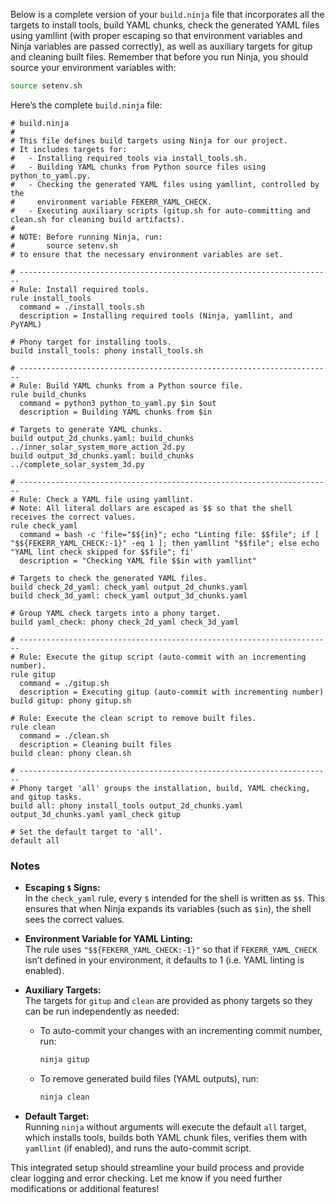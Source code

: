 Below is a complete version of your `build.ninja` file that incorporates all the targets to install tools, build YAML chunks, check the generated YAML files using yamllint (with proper escaping so that environment variables and Ninja variables are passed correctly), as well as auxiliary targets for gitup and cleaning built files. Remember that before you run Ninja, you should source your environment variables with:

```bash
source setenv.sh
```

Here’s the complete `build.ninja` file:

```ninja
# build.ninja
#
# This file defines build targets using Ninja for our project.
# It includes targets for:
#   - Installing required tools via install_tools.sh.
#   - Building YAML chunks from Python source files using python_to_yaml.py.
#   - Checking the generated YAML files using yamllint, controlled by the
#     environment variable FEKERR_YAML_CHECK.
#   - Executing auxiliary scripts (gitup.sh for auto-committing and clean.sh for cleaning build artifacts).
#
# NOTE: Before running Ninja, run:
#       source setenv.sh
# to ensure that the necessary environment variables are set.

# ----------------------------------------------------------------------
# Rule: Install required tools.
rule install_tools
  command = ./install_tools.sh
  description = Installing required tools (Ninja, yamllint, and PyYAML)

# Phony target for installing tools.
build install_tools: phony install_tools.sh

# ----------------------------------------------------------------------
# Rule: Build YAML chunks from a Python source file.
rule build_chunks
  command = python3 python_to_yaml.py $in $out
  description = Building YAML chunks from $in

# Targets to generate YAML chunks.
build output_2d_chunks.yaml: build_chunks ../inner_solar_system_more_action_2d.py
build output_3d_chunks.yaml: build_chunks ../complete_solar_system_3d.py

# ----------------------------------------------------------------------
# Rule: Check a YAML file using yamllint.
# Note: All literal dollars are escaped as $$ so that the shell receives the correct values.
rule check_yaml
  command = bash -c 'file="$${in}"; echo "Linting file: $$file"; if [ "$${FEKERR_YAML_CHECK:-1}" -eq 1 ]; then yamllint "$$file"; else echo "YAML lint check skipped for $$file"; fi'
  description = "Checking YAML file $$in with yamllint"

# Targets to check the generated YAML files.
build check_2d_yaml: check_yaml output_2d_chunks.yaml
build check_3d_yaml: check_yaml output_3d_chunks.yaml

# Group YAML check targets into a phony target.
build yaml_check: phony check_2d_yaml check_3d_yaml

# ----------------------------------------------------------------------
# Rule: Execute the gitup script (auto-commit with an incrementing number).
rule gitup
  command = ./gitup.sh
  description = Executing gitup (auto-commit with incrementing number)
build gitup: phony gitup.sh

# Rule: Execute the clean script to remove built files.
rule clean
  command = ./clean.sh
  description = Cleaning built files
build clean: phony clean.sh

# ----------------------------------------------------------------------
# Phony target 'all' groups the installation, build, YAML checking, and gitup tasks.
build all: phony install_tools output_2d_chunks.yaml output_3d_chunks.yaml yaml_check gitup

# Set the default target to 'all'.
default all
```

### Notes

- **Escaping `$` Signs:**  
  In the `check_yaml` rule, every `$` intended for the shell is written as `$$`. This ensures that when Ninja expands its variables (such as `$in`), the shell sees the correct values.
  
- **Environment Variable for YAML Linting:**  
  The rule uses `"$${FEKERR_YAML_CHECK:-1}"` so that if `FEKERR_YAML_CHECK` isn’t defined in your environment, it defaults to 1 (i.e. YAML linting is enabled).

- **Auxiliary Targets:**  
  The targets for `gitup` and `clean` are provided as phony targets so they can be run independently as needed:
  - To auto-commit your changes with an incrementing commit number, run:
    ```bash
    ninja gitup
    ```
  - To remove generated build files (YAML outputs), run:
    ```bash
    ninja clean
    ```

- **Default Target:**  
  Running `ninja` without arguments will execute the default `all` target, which installs tools, builds both YAML chunk files, verifies them with `yamllint` (if enabled), and runs the auto-commit script.

This integrated setup should streamline your build process and provide clear logging and error checking. Let me know if you need further modifications or additional features!
